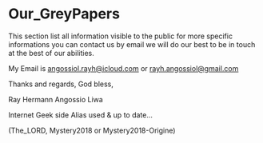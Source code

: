 # Our_GreyPapers

This section list all information visible to the public for more specific informations you can contact us by email 
we will do our best to be in touch at the best of our abilities. 

My Email is angossiol.rayh@icloud.com or rayh.angossiol@gmail.com

Thanks and regards,
God bless,

Ray Hermann
Angossio Liwa

Internet Geek side Alias used & up to date...

(The_LORD, Mystery2018 or Mystery2018-Origine)
